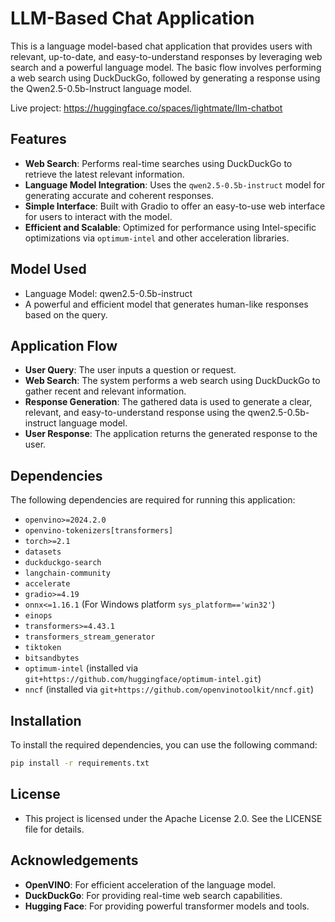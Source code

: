 # LLM-Based Chat Application

This is a language model-based chat application that provides users with relevant, up-to-date, and easy-to-understand responses by leveraging web search and a powerful language model. The basic flow involves performing a web search using DuckDuckGo, followed by generating a response using the Qwen2.5-0.5b-Instruct language model.

Live project: https://huggingface.co/spaces/lightmate/llm-chatbot

## Features

- **Web Search**: Performs real-time searches using DuckDuckGo to retrieve the latest relevant information.
- **Language Model Integration**: Uses the `qwen2.5-0.5b-instruct` model for generating accurate and coherent responses.
- **Simple Interface**: Built with Gradio to offer an easy-to-use web interface for users to interact with the model.
- **Efficient and Scalable**: Optimized for performance using Intel-specific optimizations via `optimum-intel` and other acceleration libraries.

## Model Used
- Language Model: qwen2.5-0.5b-instruct
- A powerful and efficient model that generates human-like responses based on the query.

## Application Flow
- **User Query**: The user inputs a question or request.
- **Web Search**: The system performs a web search using DuckDuckGo to gather recent and relevant information.
- **Response Generation**: The gathered data is used to generate a clear, relevant, and easy-to-understand response using the qwen2.5-0.5b-instruct language model.
- **User Response**: The application returns the generated response to the user.

## Dependencies

The following dependencies are required for running this application:

- `openvino>=2024.2.0`
- `openvino-tokenizers[transformers]`
- `torch>=2.1`
- `datasets`
- `duckduckgo-search`
- `langchain-community`
- `accelerate`
- `gradio>=4.19`
- `onnx<=1.16.1` (For Windows platform `sys_platform=='win32'`)
- `einops`
- `transformers>=4.43.1`
- `transformers_stream_generator`
- `tiktoken`
- `bitsandbytes`
- `optimum-intel` (installed via `git+https://github.com/huggingface/optimum-intel.git`)
- `nncf` (installed via `git+https://github.com/openvinotoolkit/nncf.git`)

## Installation

To install the required dependencies, you can use the following command:

```bash
pip install -r requirements.txt
```


## License
- This project is licensed under the Apache License 2.0. See the LICENSE file for details.

## Acknowledgements
- **OpenVINO**: For efficient acceleration of the language model.
- **DuckDuckGo**: For providing real-time web search capabilities.
- **Hugging Face**: For providing powerful transformer models and tools.
